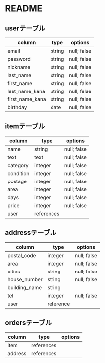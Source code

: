 # README

## userテーブル

| column          | type   | options     |
| --------------- | ------ | ----------- |
| email           | string | null; false |
| password        | string | null; false |
| nickname        | string | null; false |
| last_name       | string | null; false |
| first_name      | string | null; false |
| last_name_kana  | string | null; false |
| first_name_kana | string | null; false |
| birthday        | date   | null; false |


## itemテーブル

| column      | type       | options     |
| ----------- | ---------- | ----------- |
| name        | string     | null; false |
| text        | text       | null; false |
| category    | integer    | null; false |
| condition   | integer    | null; false |
| postage     | integer    | null; false |
| area        | integer    | null; false |
| days        | integer    | null; false |
| price       | integer    | null; false |
| user        | references |             |


## addressテーブル

| column        | type      | options     |
| ------------- | --------- | ----------- |
| postal_code   | integer   | null; false |
| area          | integer   | null; false |
| cities        | string    | null; false |
| house_number  | string    | null; false |
| building_name | string    |             |
| tel           | integer   | null; false |
| user          | reference |             |


## ordersテーブル
| column  | type       | options     |
| ------- | ---------- | ----------- |
| item    | references |  
| address | references |
